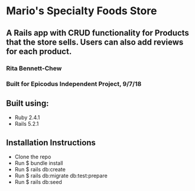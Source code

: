 # Mario's Specialty Foods Store

## A Rails app with CRUD functionality for Products that the store sells. Users can also add reviews for each product.

### Rita Bennett-Chew
### Built for Epicodus Independent Project, 9/7/18

## Built using:
- Ruby 2.4.1
- Rails 5.2.1

## Installation Instructions
- Clone the repo
- Run $ bundle install
- Run $ rails db:create
- Run $ rails db:migrate db:test:prepare
- Run $ rails db:seed
